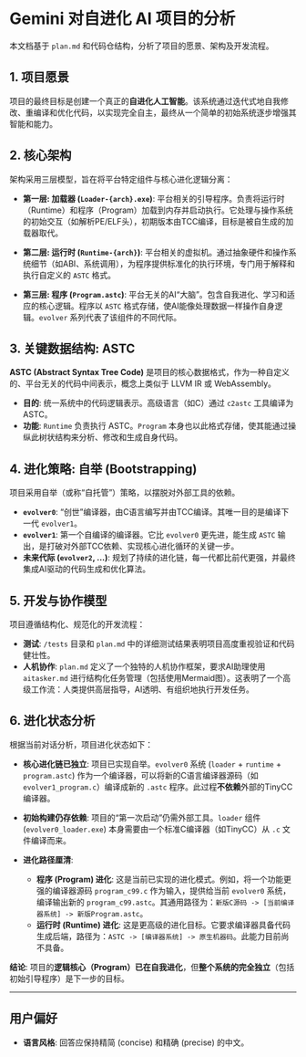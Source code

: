 # Gemini 对自进化 AI 项目的分析

本文档基于 `plan.md` 和代码仓结构，分析了项目的愿景、架构及开发流程。

## 1. 项目愿景

项目的最终目标是创建一个真正的**自进化人工智能**。该系统通过迭代式地自我修改、重编译和优化代码，以实现完全自主，最终从一个简单的初始系统逐步增强其智能和能力。

## 2. 核心架构

架构采用三层模型，旨在将平台特定组件与核心进化逻辑分离：

*   **第一层: 加载器 (`Loader-{arch}.exe`)**: 平台相关的引导程序。负责将运行时（Runtime）和程序（Program）加载到内存并启动执行。它处理与操作系统的初始交互（如解析PE/ELF头），初期版本由TCC编译，目标是被自生成的加载器取代。

*   **第二层: 运行时 (`Runtime-{arch}`)**: 平台相关的虚拟机。通过抽象硬件和操作系统细节（如ABI、系统调用），为程序提供标准化的执行环境，专门用于解释和执行自定义的 `ASTC` 格式。

*   **第三层: 程序 (`Program.astc`)**: 平台无关的AI“大脑”。包含自我进化、学习和适应的核心逻辑。程序以 `ASTC` 格式存储，使AI能像处理数据一样操作自身逻辑。`evolver` 系列代表了该组件的不同代际。

## 3. 关键数据结构: ASTC

**ASTC (Abstract Syntax Tree Code)** 是项目的核心数据格式，作为一种自定义的、平台无关的代码中间表示，概念上类似于 LLVM IR 或 WebAssembly。

*   **目的**: 统一系统中的代码逻辑表示。高级语言（如C）通过 `c2astc` 工具编译为 ASTC。
*   **功能**: `Runtime` 负责执行 ASTC。`Program` 本身也以此格式存储，使其能通过操纵此树状结构来分析、修改和生成自身代码。

## 4. 进化策略: 自举 (Bootstrapping)

项目采用自举（或称“自托管”）策略，以摆脱对外部工具的依赖。

*   **`evolver0`**: “创世”编译器，由C语言编写并由TCC编译。其唯一目的是编译下一代 `evolver1`。
*   **`evolver1`**: 第一个自编译的编译器。它比 `evolver0` 更先进，能生成 `ASTC` 输出，是打破对外部TCC依赖、实现核心进化循环的关键一步。
*   **未来代际 (`evolver2`, ...)**: 规划了持续的进化链，每一代都比前代更强，并最终集成AI驱动的代码生成和优化算法。

## 5. 开发与协作模型

项目遵循结构化、规范化的开发流程：

*   **测试**: `/tests` 目录和 `plan.md` 中的详细测试结果表明项目高度重视验证和代码健壮性。
*   **人机协作**: `plan.md` 定义了一个独特的人机协作框架，要求AI助理使用 `aitasker.md` 进行结构化任务管理（包括使用Mermaid图）。这表明了一个高级工作流：人类提供高层指导，AI透明、有组织地执行开发任务。

## 6. 进化状态分析

根据当前对话分析，项目进化状态如下：

*   **核心进化链已独立**: 项目已实现自举。`evolver0` 系统 (`loader` + `runtime` + `program.astc`) 作为一个编译器，可以将新的C语言编译器源码（如 `evolver1_program.c`）编译成新的 `.astc` 程序。此过程**不依赖**外部的TinyCC编译器。

*   **初始构建仍存依赖**: 项目的“第一次启动”仍需外部工具。`loader` 组件 (`evolver0_loader.exe`) 本身需要由一个标准C编译器（如TinyCC）从 `.c` 文件编译而来。

*   **进化路径厘清**:
    *   **程序 (Program) 进化**: 这是当前已实现的进化模式。例如，将一个功能更强的编译器源码 `program_c99.c` 作为输入，提供给当前 `evolver0` 系统，编译输出新的 `program_c99.astc`。其通用路径为：`新版C源码 -> [当前编译器系统] -> 新版Program.astc`。
    *   **运行时 (Runtime) 进化**: 这是更高级的进化目标。它要求编译器具备代码生成后端，路径为：`ASTC -> [编译器系统] -> 原生机器码`。此能力目前尚不具备。

**结论**: 项目的**逻辑核心（Program）已在自我进化**，但**整个系统的完全独立**（包括初始引导程序）是下一步的目标。

---
## 用户偏好

*   **语言风格**: 回答应保持精简 (concise) 和精确 (precise) 的中文。
